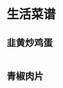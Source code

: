 # 生活菜谱

## 韭黄炒鸡蛋

<p>
    <img :src="$withBase('/food/jhcjd.jpeg')" alt="">
</p>

## 青椒肉片

<p>
    <img :src="$withBase('/food/qjrp.jpeg')" alt="">
</p>

